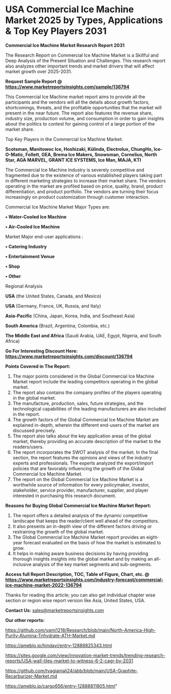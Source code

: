 # USA Commercial Ice Machine Market 2025 by Types, Applications & Top Key Players 2031

<strong>Commercial Ice Machine Market Research Report 2031</strong>

The Research Report on Commercial Ice Machine Market is a Skillful and Deep Analysis of the Present Situation and Challenges. This research report also analyzes other important trends and market drivers that will affect market growth over 2025-2031.

<strong>Request Sample Report @ <a href=https://www.marketreportsinsights.com/sample/136794>https://www.marketreportsinsights.com/sample/136794</a></strong>

This Commercial Ice Machine market report aims to provide all the participants and the vendors will all the details about growth factors, shortcomings, threats, and the profitable opportunities that the market will present in the near future. The report also features the revenue share, industry size, production volume, and consumption in order to gain insights about the politics to contest for gaining control of a large portion of the market share.

Top Key Players in the Commercial Ice Machine Market:

<strong>Scotsman, Manitowoc Ice, Hoshizaki, Külinda, Electrolux, ChungHo, Ice-O-Matic, Follett, GEA, Brema Ice Makers, Snowsman, Cornelius, North Star, AGA MARVEL, GRANT ICE SYSTEMS, Ice Man, MAJA, KTI</strong>

The Commercial Ice Machine Industry is severely competitive and fragmented due to the existence of various established players taking part in different marketing strategies to increase their market share. The vendors operating in the market are profiled based on price, quality, brand, product differentiation, and product portfolio. The vendors are turning their focus increasingly on product customization through customer interaction.

Commercial Ice Machine Market Major Types are:

<strong>• Water-Cooled Ice Machine

• Air-Cooled Ice Machine</strong>

Market Major end-user applications :

<strong>• Catering Industry

• Entertainment Venue

• Shop

• Other</strong>

Regional Analysis

</u><strong><b>USA</b></strong> (the United States, Canada, and Mexico)

<strong><b>USA </b></strong>(Germany, France, UK, Russia, and Italy)

<strong><b>Asia-Pacific</b></strong> (China, Japan, Korea, India, and Southeast Asia)

<strong><b>South America</b></strong> (Brazil, Argentina, Colombia, etc.)

<strong><b>The Middle East and Africa</b></strong> (Saudi Arabia, UAE, Egypt, Nigeria, and South Africa)

<strong>Go For Interesting Discount Here: <a href=https://www.marketreportsinsights.com/discount/136794>https://www.marketreportsinsights.com/discount/136794</a></strong>

<strong>Points Covered in The Report:</strong>
<ol>
  <li>The major points considered in the Global Commercial Ice Machine Market report include the leading competitors operating in the global market.</li>
  <li>The report also contains the company profiles of the players operating in the global market.</li>
  <li>The manufacture, production, sales, future strategies, and the technological capabilities of the leading manufacturers are also included in the report.</li>
  <li>The growth factors of the Global Commercial Ice Machine Market are explained in-depth, wherein the different end-users of the market are discussed precisely.</li>
  <li>The report also talks about the key application areas of the global market, thereby providing an accurate description of the market to the readers/users.</li>
  <li>The report incorporates the SWOT analysis of the market. In the final section, the report features the opinions and views of the industry experts and professionals. The experts analyzed the export/import policies that are favorably influencing the growth of the Global Commercial Ice Machine Market.</li>
  <li>The report on the Global Commercial Ice Machine Market is a worthwhile source of information for every policymaker, investor, stakeholder, service provider, manufacturer, supplier, and player interested in purchasing this research document.</li>
</ol>
<strong>Reasons for Buying Global Commercial Ice Machine Market Report:</strong>

<ol>
  <li>The report offers a detailed analysis of the dynamic competitive landscape that keeps the reader/client well ahead of the competitors.</li>
  <li>It also presents an in-depth view of the different factors driving or restraining the growth of the global market.</li>
  <li>The Global Commercial Ice Machine Market report provides an eight-year forecast evaluated on the basis of how the market is estimated to grow.</li>
  <li>It helps in making aware business decisions by having providing thorough insights insights into the global market and by making an all-inclusive analysis of the key market segments and sub-segments.</li>
</ol>
<strong>Access full Report Description, TOC, Table of Figure, Chart, etc. @ <a href=https://www.marketreportsinsights.com/industry-forecast/commercial-ice-machine-market-2022-136794>https://www.marketreportsinsights.com/industry-forecast/commercial-ice-machine-market-2022-136794</a></strong>


Thanks for reading this article; you can also get individual chapter wise section or region wise report version like Asia, United States, USA.

<strong>Contact Us:</strong>
sales@marketreportsinsights.com

<strong>Our other reports:</strong>

<a href=https://github.com/yami1218/Research/blob/main/North-America-High-Purity-Alumina-Trihydrate-ATH-Market.md>https://github.com/yami1218/Research/blob/main/North-America-High-Purity-Alumina-Trihydrate-ATH-Market.md</a>

<a href=https://ameblo.jp/hindavi/entry-12888825343.html>https://ameblo.jp/hindavi/entry-12888825343.html</a>

<a href=https://sites.google.com/view/innovation-market-trends/trending-research-reports/USA-wall-tiles-market-to-witness-6-2-cagr-by-2031>https://sites.google.com/view/innovation-market-trends/trending-research-reports/USA-wall-tiles-market-to-witness-6-2-cagr-by-2031</a>

<a href=https://github.com/tyagianjali24/abb/blob/main/USA-Graphite-Recarburizer-Market.md>https://github.com/tyagianjali24/abb/blob/main/USA-Graphite-Recarburizer-Market.md</a>

<a href=https://ameblo.jp/cargo656/entry-12888811805.html>https://ameblo.jp/cargo656/entry-12888811805.html</a>"
